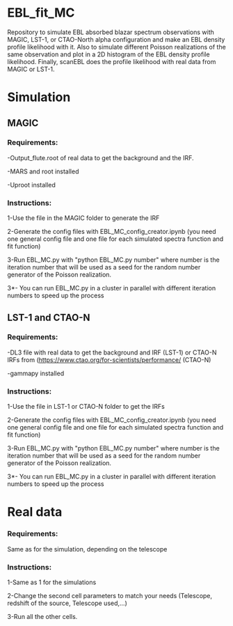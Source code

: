 # EBL_fit_MC
Repository to simulate EBL absorbed blazar spectrum observations with MAGIC, LST-1, or CTAO-North alpha configuration and make an EBL density profile likelihood with it.
Also to simulate different Poisson realizations of the same observation and plot in a 2D histogram of the EBL density profile likelihood.
Finally, scanEBL does the profile likelihood with real data from MAGIC or LST-1. 

# Simulation
## MAGIC
### Requirements: 

-Output_flute.root of real data to get the background and the IRF.

-MARS and root installed

-Uproot installed

### Instructions:

1-Use the file in the MAGIC folder to generate the IRF

2-Generate the config files with EBL_MC_config_creator.ipynb (you need one general config file and one file for each simulated spectra function and fit function)

3-Run EBL_MC.py with "python EBL_MC.py number" where number is the iteration number that will be used as a seed for the random number generator of the Poisson realization.

3*- You can run EBL_MC.py in a cluster in parallel with different iteration numbers to speed up the process

## LST-1 and CTAO-N
### Requirements:

-DL3 file with real data to get the background and IRF (LST-1) or CTAO-N IRFs from (https://www.ctao.org/for-scientists/performance/ (CTAO-N)

-gammapy installed

### Instructions:

1-Use the file in LST-1 or CTAO-N folder to get the IRFs

2-Generate the config files with EBL_MC_config_creator.ipynb (you need one general config file and one file for each simulated spectra function and fit function)

3-Run EBL_MC.py with "python EBL_MC.py number" where number is the iteration number that will be used as a seed for the random number generator of the Poisson realization.

3*- You can run EBL_MC.py in a cluster in parallel with different iteration numbers to speed up the process

# Real data
### Requirements: 

Same as for the simulation, depending on the telescope
### Instructions:

1-Same as 1 for the simulations

2-Change the second cell parameters to match your needs (Telescope, redshift of the source, Telescope used,...)

3-Run all the other cells.
